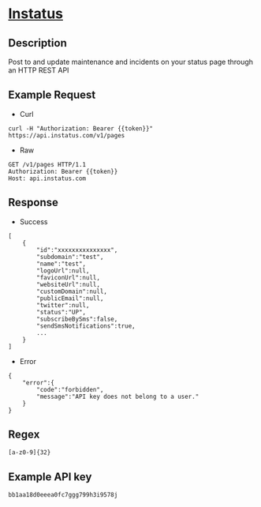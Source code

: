 # [Instatus](https://instatus.com/help/api)

## __Description__
Post to and update maintenance and incidents on your status page through an HTTP REST API

## __Example Request__
* Curl
```
curl -H "Authorization: Bearer {{token}}" https://api.instatus.com/v1/pages
```

* Raw
```
GET /v1/pages HTTP/1.1
Authorization: Bearer {{token}}
Host: api.instatus.com
```

## __Response__
* Success
```
[
    {
        "id":"xxxxxxxxxxxxxxx",
        "subdomain":"test",
        "name":"test",
        "logoUrl":null,
        "faviconUrl":null,
        "websiteUrl":null,
        "customDomain":null,
        "publicEmail":null,
        "twitter":null,
        "status":"UP",
        "subscribeBySms":false,
        "sendSmsNotifications":true,
        ...
    }
]
```
* Error
```
{
    "error":{
        "code":"forbidden",
        "message":"API key does not belong to a user."
    }
}
```

## __Regex__
```
[a-z0-9]{32}
```

## __Example API key__
```
bb1aa18d0eeea0fc7ggg799h3i9578j
```
